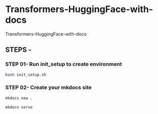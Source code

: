 # Transformers-HuggingFace-with-docs
Transformers-HuggingFace-with-docs

## STEPS -

### STEP 01- Run init_setup to create environment
```bash
bash init_setup.sh
```

### STEP 02- Create your mkdocs site
```bash
mkdocs new .
```

```bash
mkdocs serve
```